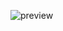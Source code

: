 ![preview](https://user-images.githubusercontent.com/96253880/170479380-e0bf6487-a1c9-4add-9ed4-3df988f39f07.png)
